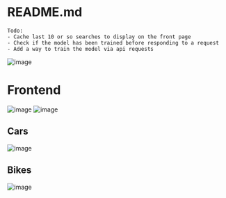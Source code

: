 # README.md

```
Todo:
- Cache last 10 or so searches to display on the front page
- Check if the model has been trained before responding to a request
- Add a way to train the model via api requests
```

![image](https://user-images.githubusercontent.com/84540554/226929414-9fd2fc09-3869-4fbb-b041-89c5d749ac4a.png)

# Frontend
![image](https://user-images.githubusercontent.com/84540554/226930067-b050c651-df73-483f-9b48-b351fdafa174.png)
![image](https://user-images.githubusercontent.com/84540554/226930249-56908334-c665-49e5-abd9-d9d97843ea29.png)
## Cars
![image](https://user-images.githubusercontent.com/84540554/226930316-fb309a6d-bb27-4297-813a-8a1770e364fd.png)
## Bikes
![image](https://user-images.githubusercontent.com/84540554/226930564-379e1f04-3ba2-4e22-85b9-598875379b1b.png)
